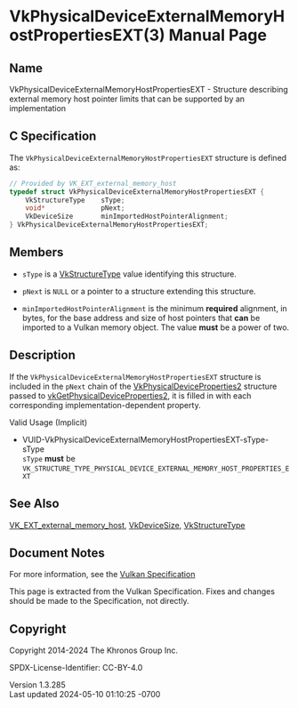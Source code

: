 # VkPhysicalDeviceExternalMemoryHostPropertiesEXT(3) Manual Page

## Name

VkPhysicalDeviceExternalMemoryHostPropertiesEXT - Structure describing
external memory host pointer limits that can be supported by an
implementation



## <a href="#_c_specification" class="anchor"></a>C Specification

The `VkPhysicalDeviceExternalMemoryHostPropertiesEXT` structure is
defined as:

``` c
// Provided by VK_EXT_external_memory_host
typedef struct VkPhysicalDeviceExternalMemoryHostPropertiesEXT {
    VkStructureType    sType;
    void*              pNext;
    VkDeviceSize       minImportedHostPointerAlignment;
} VkPhysicalDeviceExternalMemoryHostPropertiesEXT;
```

## <a href="#_members" class="anchor"></a>Members

- `sType` is a [VkStructureType](https://registry.khronos.org/vulkan/specs/1.3-extensions/man/html/VkStructureType.html) value identifying
  this structure.

- `pNext` is `NULL` or a pointer to a structure extending this
  structure.

- <span id="limits-minImportedHostPointerAlignment"></span>
  `minImportedHostPointerAlignment` is the minimum **required**
  alignment, in bytes, for the base address and size of host pointers
  that **can** be imported to a Vulkan memory object. The value **must**
  be a power of two.

## <a href="#_description" class="anchor"></a>Description

If the `VkPhysicalDeviceExternalMemoryHostPropertiesEXT` structure is
included in the `pNext` chain of the
[VkPhysicalDeviceProperties2](https://registry.khronos.org/vulkan/specs/1.3-extensions/man/html/VkPhysicalDeviceProperties2.html)
structure passed to
[vkGetPhysicalDeviceProperties2](https://registry.khronos.org/vulkan/specs/1.3-extensions/man/html/vkGetPhysicalDeviceProperties2.html),
it is filled in with each corresponding implementation-dependent
property.

Valid Usage (Implicit)

- <a
  href="#VUID-VkPhysicalDeviceExternalMemoryHostPropertiesEXT-sType-sType"
  id="VUID-VkPhysicalDeviceExternalMemoryHostPropertiesEXT-sType-sType"></a>
  VUID-VkPhysicalDeviceExternalMemoryHostPropertiesEXT-sType-sType  
  `sType` **must** be
  `VK_STRUCTURE_TYPE_PHYSICAL_DEVICE_EXTERNAL_MEMORY_HOST_PROPERTIES_EXT`

## <a href="#_see_also" class="anchor"></a>See Also

[VK_EXT_external_memory_host](https://registry.khronos.org/vulkan/specs/1.3-extensions/man/html/VK_EXT_external_memory_host.html),
[VkDeviceSize](https://registry.khronos.org/vulkan/specs/1.3-extensions/man/html/VkDeviceSize.html),
[VkStructureType](https://registry.khronos.org/vulkan/specs/1.3-extensions/man/html/VkStructureType.html)

## <a href="#_document_notes" class="anchor"></a>Document Notes

For more information, see the <a
href="https://registry.khronos.org/vulkan/specs/1.3-extensions/html/vkspec.html#VkPhysicalDeviceExternalMemoryHostPropertiesEXT"
target="_blank" rel="noopener">Vulkan Specification</a>

This page is extracted from the Vulkan Specification. Fixes and changes
should be made to the Specification, not directly.

## <a href="#_copyright" class="anchor"></a>Copyright

Copyright 2014-2024 The Khronos Group Inc.

SPDX-License-Identifier: CC-BY-4.0

Version 1.3.285  
Last updated 2024-05-10 01:10:25 -0700
